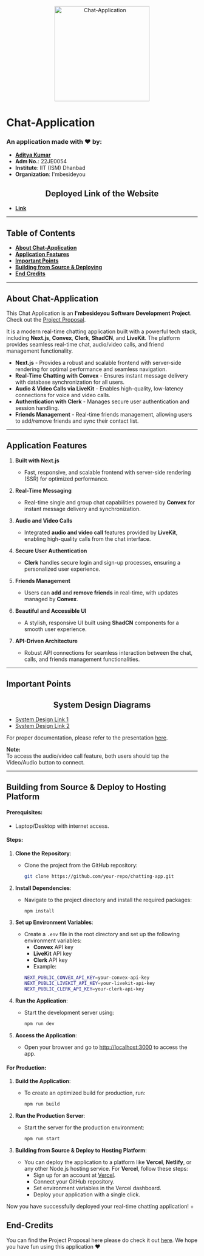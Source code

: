 <p align="center">
  <img alt="Chat-Application" src="https://drive.google.com/uc?export=view&id=1zErFJRQjIuCKZsra3h_G6IzzR2seFzwt" height="250px">
</p>

# Chat-Application

### An application made with ❤️ by:
- **[Aditya Kumar](https://github.com/ak79036)**
- **Adm No.**: 22JE0054  
- **Institute**: IIT (ISM) Dhanbad  
- **Organization**: I'mbesideyou

<h2 align="center">Deployed Link of the Website</h2>

- **[Link](https://chat-application-aditiya.vercel.app)**

---

## Table of Contents
- **[About Chat-Application](#about-chat-application)**
- **[Application Features](#application-features)**
- **[Important Points](#important-points)**
- **[Building from Source & Deploying](#building-from-source--deploying)**
- **[End Credits](#end-credits)**

---

## About Chat-Application

This Chat Application is an **I'mbesideyou Software Development Project**. Check out the [Project Proposal](https://drive.google.com/file/d/1ucovUTp1L8dsihDBzjQsdaEw1C1QizcQ/view?usp=sharing).

It is a modern real-time chatting application built with a powerful tech stack, including **Next.js**, **Convex**, **Clerk**, **ShadCN**, and **LiveKit**. The platform provides seamless real-time chat, audio/video calls, and friend management functionality.

- **Next.js** - Provides a robust and scalable frontend with server-side rendering for optimal performance and seamless navigation.
- **Real-Time Chatting with Convex** - Ensures instant message delivery with database synchronization for all users.
- **Audio & Video Calls via LiveKit** - Enables high-quality, low-latency connections for voice and video calls.
- **Authentication with Clerk** - Manages secure user authentication and session handling.
- **Friends Management** - Real-time friends management, allowing users to add/remove friends and sync their contact list.

---

## Application Features

1. **Built with Next.js**  
   - Fast, responsive, and scalable frontend with server-side rendering (SSR) for optimized performance.

2. **Real-Time Messaging**  
   - Real-time single and group chat capabilities powered by **Convex** for instant message delivery and synchronization.

3. **Audio and Video Calls**  
   - Integrated **audio and video call** features provided by **LiveKit**, enabling high-quality calls from the chat interface.

4. **Secure User Authentication**  
   - **Clerk** handles secure login and sign-up processes, ensuring a personalized user experience.

5. **Friends Management**  
   - Users can **add** and **remove friends** in real-time, with updates managed by **Convex**.

6. **Beautiful and Accessible UI**  
   - A stylish, responsive UI built using **ShadCN** components for a smooth user experience.

7. **API-Driven Architecture**  
   - Robust API connections for seamless interaction between the chat, calls, and friends management functionalities.

---

## Important Points

<h2 align="center">System Design Diagrams</h2>

- [System Design Link 1](https://drive.google.com/file/d/1tlwmPvJpgRAsUw6Ktrl_-6HdVAaieNAn/view?usp=sharing)
- [System Design Link 2](https://drive.google.com/file/d/1qgWYFVl-XdfSwdNqwssNl7V6xkKi-IKG/view?usp=sharing)

For proper documentation, please refer to the presentation [here](https://drive.google.com/file/d/1ucovUTp1L8dsihDBzjQsdaEw1C1QizcQ/view?usp=sharing).

**Note:**  
To access the audio/video call feature, both users should tap the Video/Audio button to connect.

---
## Building from Source & Deploy to Hosting Platform

#### Prerequisites:
* Laptop/Desktop with internet access.

#### Steps:

1. **Clone the Repository**:
   - Clone the project from the GitHub repository:
     ```bash
     git clone https://github.com/your-repo/chatting-app.git
     ```

2. **Install Dependencies**:
   - Navigate to the project directory and install the required packages:
     ```bash
     npm install
     ```

3. **Set up Environment Variables**:
   - Create a `.env` file in the root directory and set up the following environment variables:
     - **Convex** API key
     - **LiveKit** API key
     - **Clerk** API key
     - Example:
     ```bash
     NEXT_PUBLIC_CONVEX_API_KEY=your-convex-api-key
     NEXT_PUBLIC_LIVEKIT_API_KEY=your-livekit-api-key
     NEXT_PUBLIC_CLERK_API_KEY=your-clerk-api-key
     ```

4. **Run the Application**:
   - Start the development server using:
     ```bash
     npm run dev
     ```

5. **Access the Application**:
   - Open your browser and go to [http://localhost:3000](http://localhost:3000) to access the app.

#### For Production:

1. **Build the Application**:
   - To create an optimized build for production, run:
     ```bash
     npm run build
     ```

2. **Run the Production Server**:
   - Start the server for the production environment:
     ```bash
     npm run start
     ```

3. **Building from Source & Deploy to Hosting Platform**:
   - You can deploy the application to a platform like **Vercel**, **Netlify**, or any other Node.js hosting service. For **Vercel**, follow these steps:
     - Sign up for an account at [Vercel](https://vercel.com/).
     - Connect your GitHub repository.
     - Set environment variables in the Vercel dashboard.
     - Deploy your application with a single click.

Now you have successfully deployed your real-time chatting application!
+





## End-Credits
You can find the Project Proposal here please do check it out [here](https://drive.google.com/file/d/1ucovUTp1L8dsihDBzjQsdaEw1C1QizcQ/view?usp=sharing).
We hope you have fun using this application ❤️
